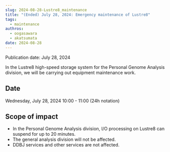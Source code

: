 ```yaml
---
slug: 2024-08-28-Lustre8_maintenance
title: "(Ended) July 28, 2024: Emergency maintenance of Lustre8"
tags:
  - maintenance
authros:
  - oogasawara
  - akatsumata
date: 2024-08-28
---
```


Publication date: July 28, 2024


In the Lustre8 high-speed storage system for the Personal Genome Analysis division, we will be carrying out equipment maintenance work.


## Date

Wednesday, July 28, 2024 10:00 - 11:00 (24h notation)

## Scope of impact

- In the Personal Genome Analysis division, I/O processing on Lustre8 can suspend for up to 20 minutes.
- The general analysis division will not be affected.
- DDBJ services and other services are not affected.
